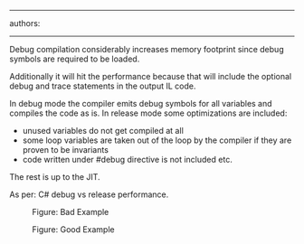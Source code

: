 

---
authors:

---




<span class='intro'> <p>Debug compilation considerably increases memory footprint since debug symbols are required to be loaded. </p>
<p>Additionally it will hit the performance because that will include the optional debug and trace statements in the output IL code.</p>
 </span>

<p>In debug mode the compiler emits debug symbols for all variables and compiles the code as is. In release mode some optimizations are included&#58;</p>
<ul>
<li>unused variables do not get compiled at all</li>
<li>some loop variables are taken out of the loop by the compiler if they are proven to be invariants</li>
<li>code written under #debug directive is not included etc.</li>
</ul>
<p>The rest is up to the JIT.</p>
<p>As per&#58; <a target="_blank" href="http&#58;//stackoverflow.com/questions/2446027/c-sharp-debug-vs-release-performance"></a>C# debug vs release performance.</p>

<dl>
<dt><img src="/SoftwareDevelopment/RulesToBetterDotNETProjects/PublishingImages/debug-bad.jpg" alt="" /></dt>
<dd>Figure&#58; Bad Example</dd>
</dl>

<dl>
<dt><img src="/SoftwareDevelopment/RulesToBetterDotNETProjects/PublishingImages/debug-good.jpg" alt="" /></dt>
<dd>Figure&#58; Good Example</dd>
</dl>




